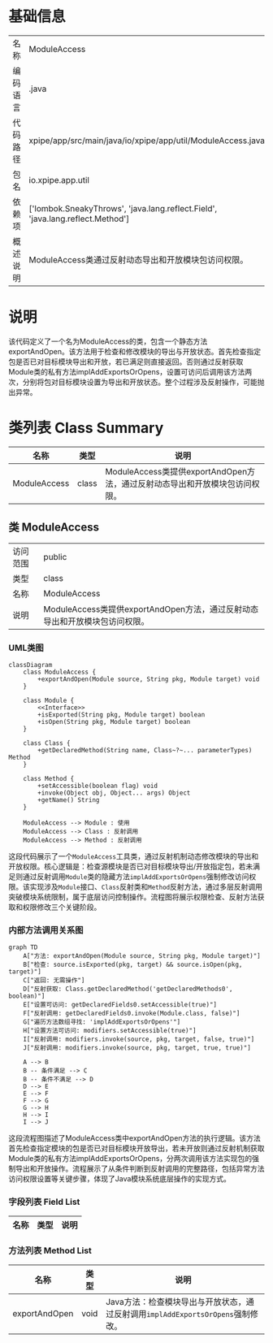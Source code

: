 # 基础信息

|      |      |
|------|------|
| 名称 | ModuleAccess |
| 编码语言 | .java |
| 代码路径 | xpipe/app/src/main/java/io/xpipe/app/util/ModuleAccess.java |
| 包名 | io.xpipe.app.util |
| 依赖项 | ['lombok.SneakyThrows', 'java.lang.reflect.Field', 'java.lang.reflect.Method'] |
| 概述说明 | ModuleAccess类通过反射动态导出和开放模块包访问权限。 |

# 说明

该代码定义了一个名为ModuleAccess的类，包含一个静态方法exportAndOpen。该方法用于检查和修改模块的导出与开放状态。首先检查指定包是否已对目标模块导出和开放，若已满足则直接返回。否则通过反射获取Module类的私有方法implAddExportsOrOpens，设置可访问后调用该方法两次，分别将包对目标模块设置为导出和开放状态。整个过程涉及反射操作，可能抛出异常。

# 类列表 Class Summary

| 名称   | 类型  | 说明 |
|-------|------|-------------|
| ModuleAccess | class | ModuleAccess类提供exportAndOpen方法，通过反射动态导出和开放模块包访问权限。 |



## 类 ModuleAccess

|      |      |
|------|------|
| 访问范围 | public |
| 类型 | class |
| 名称 | ModuleAccess |
| 说明 | ModuleAccess类提供exportAndOpen方法，通过反射动态导出和开放模块包访问权限。 |


### UML类图

```mermaid
classDiagram
    class ModuleAccess {
        +exportAndOpen(Module source, String pkg, Module target) void
    }

    class Module {
        <<Interface>>
        +isExported(String pkg, Module target) boolean
        +isOpen(String pkg, Module target) boolean
    }

    class Class {
        +getDeclaredMethod(String name, Class~?~... parameterTypes) Method
    }

    class Method {
        +setAccessible(boolean flag) void
        +invoke(Object obj, Object... args) Object
        +getName() String
    }

    ModuleAccess --> Module : 使用
    ModuleAccess --> Class : 反射调用
    ModuleAccess --> Method : 反射调用
```

这段代码展示了一个`ModuleAccess`工具类，通过反射机制动态修改模块的导出和开放权限。核心逻辑是：检查源模块是否已对目标模块导出/开放指定包，若未满足则通过反射调用`Module`类的隐藏方法`implAddExportsOrOpens`强制修改访问权限。该实现涉及`Module`接口、`Class`反射类和`Method`反射方法，通过多层反射调用突破模块系统限制，属于底层访问控制操作。流程图将展示权限检查、反射方法获取和权限修改三个关键阶段。


### 内部方法调用关系图

```mermaid
graph TD
    A["方法: exportAndOpen(Module source, String pkg, Module target)"]
    B["检查: source.isExported(pkg, target) && source.isOpen(pkg, target)"]
    C["返回: 无需操作"]
    D["反射获取: Class.getDeclaredMethod('getDeclaredMethods0', boolean)"]
    E["设置可访问: getDeclaredFields0.setAccessible(true)"]
    F["反射调用: getDeclaredFields0.invoke(Module.class, false)"]
    G["遍历方法数组寻找: 'implAddExportsOrOpens'"]
    H["设置方法可访问: modifiers.setAccessible(true)"]
    I["反射调用: modifiers.invoke(source, pkg, target, false, true)"]
    J["反射调用: modifiers.invoke(source, pkg, target, true, true)"]

    A --> B
    B -- 条件满足 --> C
    B -- 条件不满足 --> D
    D --> E
    E --> F
    F --> G
    G --> H
    H --> I
    I --> J
```

这段流程图描述了ModuleAccess类中exportAndOpen方法的执行逻辑。该方法首先检查指定模块的包是否已对目标模块开放导出，若未开放则通过反射机制获取Module类的私有方法implAddExportsOrOpens，分两次调用该方法实现包的强制导出和开放操作。流程展示了从条件判断到反射调用的完整路径，包括异常方法访问权限设置等关键步骤，体现了Java模块系统底层操作的实现方式。

### 字段列表 Field List

| 名称  | 类型  | 说明 |
|-------|-------|------|

### 方法列表 Method List

| 名称  | 类型  | 说明 |
|-------|-------|------|
| exportAndOpen | void | Java方法：检查模块导出与开放状态，通过反射调用`implAddExportsOrOpens`强制修改。 |




